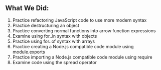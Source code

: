 ## What We Did:
1. Practice refactoring JavaScript code to use more modern syntax
2. Practice destructuring an object
3. Practice converting normal functions into arrow function expressions
4. Examine using for..in  syntax with objects
5. Practice using for..of syntax with arrays
6. Practice creating a Node.js compatible code module using module.exports
7. Practice importing a Node.js compatible code module using require
8. Examine code using the spread operator
